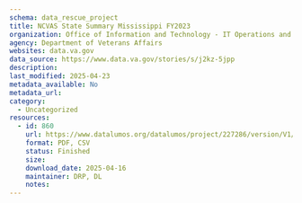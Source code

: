 ```yaml
---
schema: data_rescue_project 
title: NCVAS State Summary Mississippi FY2023
organization: Office of Information and Technology - IT Operations and Services (ITOPS)
agency: Department of Veterans Affairs
websites: data.va.gov
data_source: https://www.data.va.gov/stories/s/j2kz-5jpp
description: 
last_modified: 2025-04-23
metadata_available: No
metadata_url: 
category:
  - Uncategorized
resources:
  - id: 860
    url: https://www.datalumos.org/datalumos/project/227286/version/V1/view
    format: PDF, CSV
    status: Finished
    size: 
    download_date: 2025-04-16
    maintainer: DRP, DL
    notes: 
---
```

